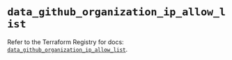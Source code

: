 # `data_github_organization_ip_allow_list`

Refer to the Terraform Registry for docs: [`data_github_organization_ip_allow_list`](https://registry.terraform.io/providers/integrations/github/6.1.0/docs/data-sources/organization_ip_allow_list).
